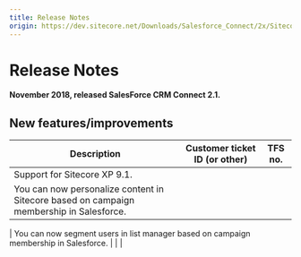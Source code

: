 ```yaml
---
title: Release Notes
origin: https://dev.sitecore.net/Downloads/Salesforce_Connect/2x/Sitecore_Connect_for_Salesforce_CRM_210/Release_Notes
---
```


# Release Notes

**November 2018, released SalesForce CRM Connect 2.1.**

## New features/improvements

 | Description | Customer ticket ID (or other) | TFS no. |
 | --- | --- | --- |
 | Support for Sitecore XP 9.1. |  |  |
 | ​​​You can now personalize content in Sitecore based on campaign membership in Salesforce. |  |  |

 | You can now segment users in list manager based on campaign membership in Salesforce. |  |  |